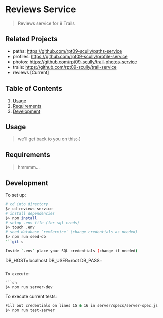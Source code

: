 # Reviews Service

> Reviews service for 9 Trails

## Related Projects

  - paths: https://github.com/rpt09-scully/paths-service
  - profiles: https://github.com/rpt09-scully/profile-service
  - photos:  https://github.com/rpt09-scully/trail-photos-service
  - trails: https://github.com/rpt09-scully/trail-service
  - reviews [Current]
## Table of Contents

1. [Usage](#Usage)
1. [Requirements](#requirements)
1. [Development](#development)

## Usage

> we'll get back to you on this;-)

## Requirements

> hmmmm...

## Development

To set up:

```sh
# cd into directory
$> cd reviews-service
# install dependencies
$> npm install
# setup .env file (for sql creds)
$> touch .env
# seed database `revService` (change credentials as needed)
$> npm run seed-db
```git s

Inside `.env` place your SQL credentials (change if needed)
```
DB_HOST=localhost
DB_USER=root
DB_PASS=
```

To execute:

```sh
$> npm run server-dev
```

To execute current tests:

```sh
Fill out credentials on lines 15 & 16 in server/specs/server-spec.js
$> npm run test-server
```


